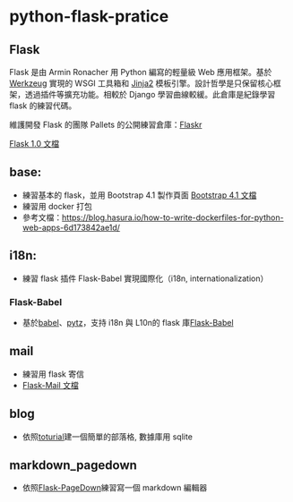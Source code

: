 # python-flask-pratice

## Flask

Flask 是由 Armin Ronacher 用 Python 編寫的輕量級 Web 應用框架。基於 [Werkzeug](http://werkzeug.palletsprojects.com/en/0.15.x/) 實現的 WSGI 工具箱和 [Jinja2](http://jinja.pocoo.org/docs/2.10/intro/) 模板引擎。設計哲學是只保留核心框架，透過插件等擴充功能。相較於 Django 學習曲線較緩。此倉庫是紀錄學習 flask 的練習代碼。

維護開發 Flask 的團隊 Pallets 的公開練習倉庫：[Flaskr](https://github.com/pallets/flask/tree/master/examples/tutorial)

[Flask 1.0 文檔](http://flask.pocoo.org/docs/1.0/)

## base:
- 練習基本的 flask，並用 Bootstrap 4.1 製作頁面
[Bootstrap 4.1 文檔](https://getbootstrap.com/)
- 練習用 docker 打包
- 參考文檔：https://blog.hasura.io/how-to-write-dockerfiles-for-python-web-apps-6d173842ae1d/

## i18n:
- 練習 flask 插件 Flask-Babel 實現國際化（i18n, internationalization）

### Flask-Babel
- 基於[babel](https://github.com/python-babel/babel)、[pytz](https://pypi.python.org/pypi/pytz/)，支持 i18n 與 L10n的 flask 庫[Flask-Babel](https://github.com/python-babel/babel)

## mail
- 練習用 flask 寄信
- [Flask-Mail 文檔](https://pythonhosted.org/Flask-Mail/)

## blog
- 依照[toturial](http://flask.pocoo.org/docs/1.0/tutorial/#tutorial)建一個簡單的部落格, 數據庫用 sqlite

## markdown\_pagedown
- 依照[Flask-PageDown](https://github.com/miguelgrinberg/Flask-PageDown)練習寫一個 markdown 編輯器
